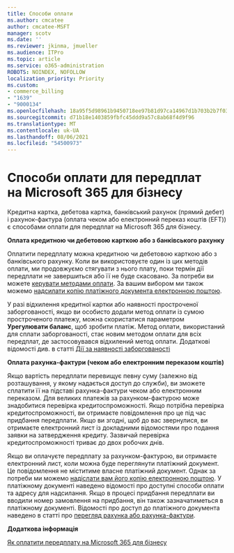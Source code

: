 ```yaml
---
title: Способи оплати
ms.author: cmcatee
author: cmcatee-MSFT
manager: scotv
ms.date: ''
ms.reviewer: jkinma, jmueller
ms.audience: ITPro
ms.topic: article
ms.service: o365-administration
ROBOTS: NOINDEX, NOFOLLOW
localization_priority: Priority
ms.custom:
- commerce_billing
- "1639"
- "9000134"
ms.openlocfilehash: 18a95f5d98961b9450718ee97b81d97ca14967d1b703b2b7f034d15e46f1a1bd
ms.sourcegitcommit: d71b18e1403859fbfc45ddd9a57c8ab68f4d9f96
ms.translationtype: MT
ms.contentlocale: uk-UA
ms.lasthandoff: 08/06/2021
ms.locfileid: "54500973"
---
```

# <a name="payment-options-for-microsoft-365-for-business-subscriptions"></a>Способи оплати для передплат на Microsoft 365 для бізнесу
  
Кредитна картка, дебетова картка, банківський рахунок (прямий дебет) і рахунок-фактура (оплата чеком або електронний переказ коштів (EFT)) є способами оплати для передплат на Microsoft 365 для бізнесу.
  
**Оплата кредитною чи дебетовою карткою або з банківського рахунку**
  
Оплатити передплату можна кредитною чи дебетовою карткою або з банківського рахунку. Коли ви використовуєте один із цих методів оплати, ми продовжуємо стягувати з нього плату, поки термін дії передплати не завершиться або її не буде скасовано. За потреби ви можете [керувати методами оплати](/microsoft-365/commerce/billing-and-payments/manage-payment-methods). За вашим вибором ми також можемо [надсилати копію платіжного документа електронною поштою](/microsoft-365/commerce/billing-and-payments/view-your-bill-or-invoice#receive-a-copy-of-your-billing-statement-in-email).

У разі відхилення кредитної картки або наявності простроченої заборгованості, якщо ви особисто додали метод оплати із сумою простроченого платежу, можна скористатися параметром **Урегулювати баланс**, щоб зробити платіж. Метод оплати, використаний для сплати заборгованості, стає новим методом оплати для всіх передплат, де застосовувався відхилений метод оплати. Додаткові відомості див. в статті [Дії за наявності заборгованості](/microsoft-365/commerce/billing-and-payments/pay-for-your-subscription#what-if-i-have-an-outstanding-balance)

**Оплата рахунка-фактури (чеком або електронним переказом коштів)**
  
Якщо вартість передплати перевищує певну суму (залежно від розташування, у якому надається доступ до служби), ви зможете сплатити її на підставі рахунка-фактури чеком або електронним переказом. Для великих платежів за рахунком-фактурою може знадобитися перевірка кредитоспроможності. Якщо потрібна перевірка кредитоспроможності, ви отримаєте повідомлення про це під час придбання передплати. Якщо ви згодні, щоб до вас звернулися, ви отримаєте електронний лист із докладними відомостями про подання заявки на затвердження кредиту. Зазвичай перевірка кредитоспроможності триває до двох робочих днів.

Якщо ви оплачуєте передплату за рахунком-фактурою, ви отримаєте електронний лист, коли можна буде переглянути платіжний документ. Це повідомлення не міститиме власне платіжний документ. Однак за потреби ми можемо [надіслати вам його копію електронною поштою](/microsoft-365/commerce/billing-and-payments/view-your-bill-or-invoice#receive-a-copy-of-your-billing-statement-in-email). У платіжному документі наведено відомості про доступні способи оплати та адресу для надсилання. Якщо в процесі придбання передплати ви вводили номер замовлення на придбання, він також зазначатиметься в платіжному документі. Відомості про доступ до платіжного документа наведено в статті про [перегляд рахунка або рахунка-фактури](/microsoft-365/commerce/billing-and-payments/view-your-bill-or-invoice).
  
**Додаткова інформація**
  
[Як оплатити передплату на Microsoft 365 для бізнесу](/microsoft-365/commerce/billing-and-payments/pay-for-your-subscription)
